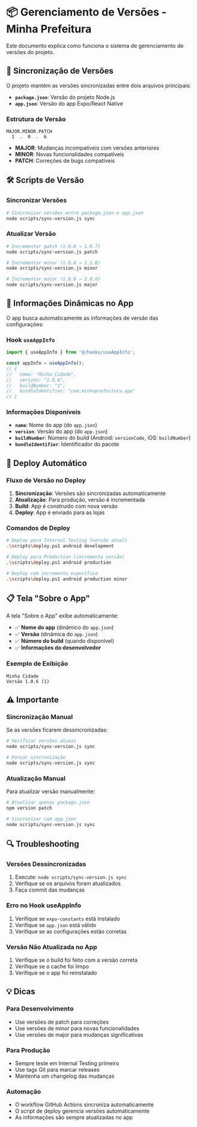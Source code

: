 # 📦 Gerenciamento de Versões - Minha Prefeitura

Este documento explica como funciona o sistema de gerenciamento de versões do projeto.

## 🔄 Sincronização de Versões

O projeto mantém as versões sincronizadas entre dois arquivos principais:

- **`package.json`**: Versão do projeto Node.js
- **`app.json`**: Versão do app Expo/React Native

### **Estrutura de Versão**

```
MAJOR.MINOR.PATCH
  1  .  0  .  6
```

- **MAJOR**: Mudanças incompatíveis com versões anteriores
- **MINOR**: Novas funcionalidades compatíveis
- **PATCH**: Correções de bugs compatíveis

## 🛠️ Scripts de Versão

### **Sincronizar Versões**

```bash
# Sincronizar versões entre package.json e app.json
node scripts/sync-version.js sync
```

### **Atualizar Versão**

```bash
# Incrementar patch (1.0.6 → 1.0.7)
node scripts/sync-version.js patch

# Incrementar minor (1.0.6 → 1.1.0)
node scripts/sync-version.js minor

# Incrementar major (1.0.6 → 2.0.0)
node scripts/sync-version.js major
```

## 📱 Informações Dinâmicas no App

O app busca automaticamente as informações de versão das configurações:

### **Hook `useAppInfo`**

```typescript
import { useAppInfo } from '@/hooks/useAppInfo';

const appInfo = useAppInfo();
// {
//   name: "Minha Cidade",
//   version: "1.0.6",
//   buildNumber: "1",
//   bundleIdentifier: "com.minhaprefeitura.app"
// }
```

### **Informações Disponíveis**

- **`name`**: Nome do app (do `app.json`)
- **`version`**: Versão do app (do `app.json`)
- **`buildNumber`**: Número do build (Android: `versionCode`, iOS: `buildNumber`)
- **`bundleIdentifier`**: Identificador do pacote

## 🚀 Deploy Automático

### **Fluxo de Versão no Deploy**

1. **Sincronização**: Versões são sincronizadas automaticamente
2. **Atualização**: Para produção, versão é incrementada
3. **Build**: App é construído com nova versão
4. **Deploy**: App é enviado para as lojas

### **Comandos de Deploy**

```bash
# Deploy para Internal Testing (versão atual)
.\scripts\deploy.ps1 android development

# Deploy para Production (incrementa versão)
.\scripts\deploy.ps1 android production

# Deploy com incremento específico
.\scripts\deploy.ps1 android production minor
```

## 📋 Tela "Sobre o App"

A tela "Sobre o App" exibe automaticamente:

- ✅ **Nome do app** (dinâmico do `app.json`)
- ✅ **Versão** (dinâmica do `app.json`)
- ✅ **Número do build** (quando disponível)
- ✅ **Informações do desenvolvedor**

### **Exemplo de Exibição**

```
Minha Cidade
Versão 1.0.6 (1)
```

## ⚠️ Importante

### **Sincronização Manual**

Se as versões ficarem dessincronizadas:

```bash
# Verificar versões atuais
node scripts/sync-version.js sync

# Forçar sincronização
node scripts/sync-version.js sync
```

### **Atualização Manual**

Para atualizar versão manualmente:

```bash
# Atualizar apenas package.json
npm version patch

# Sincronizar com app.json
node scripts/sync-version.js sync
```

## 🔍 Troubleshooting

### **Versões Dessincronizadas**

1. Execute: `node scripts/sync-version.js sync`
2. Verifique se os arquivos foram atualizados
3. Faça commit das mudanças

### **Erro no Hook useAppInfo**

1. Verifique se `expo-constants` está instalado
2. Verifique se `app.json` está válido
3. Verifique se as configurações estão corretas

### **Versão Não Atualizada no App**

1. Verifique se o build foi feito com a versão correta
2. Verifique se o cache foi limpo
3. Verifique se o app foi reinstalado

## 💡 Dicas

### **Para Desenvolvimento**

- Use versões de patch para correções
- Use versões de minor para novas funcionalidades
- Use versões de major para mudanças significativas

### **Para Produção**

- Sempre teste em Internal Testing primeiro
- Use tags Git para marcar releases
- Mantenha um changelog das mudanças

### **Automação**

- O workflow GitHub Actions sincroniza automaticamente
- O script de deploy gerencia versões automaticamente
- As informações são sempre atualizadas no app
